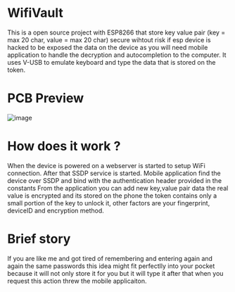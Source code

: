 # WifiVault
This is a open source project with ESP8266 that store key value pair (key = max 20 char, value = max 20 char) secure wihtout risk if esp device is hacked to be exposed the data on the device as you will need mobile application to handle the decryption and autocompletion to the computer. It uses V-USB to emulate keyboard and type the data that is stored on the token.

# PCB Preview
![image](https://i.ibb.co/bWyPmk1/Screenshot-2019-07-22-at-10-46-30.png)

# How does it work ?
  When the device is powered on a webserver is started to setup WiFi connection.
  After that SSDP service is started.
  Mobile application find the device over SSDP and bind with the authentication header provided in the constants
  From the application you can add new key,value pair data the real value is encrypted and its stored on the phone the token    contains only a small portion of the key to unlock it, other factors are your fingerprint, deviceID and encryption method.
  

# Brief story
If you are like me and got tired of remembering and entering again and again the same passwords this idea might fit perfectlly into your pocket because it will not only store it for you but it will type it after that when you request this action threw the mobile applicaiton.


